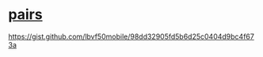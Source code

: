 # [pairs](https://www.codewars.com/kata/find-all-pairs-1/ruby)



https://gist.github.com/lbvf50mobile/98dd32905fd5b6d25c0404d9bc4f673a

